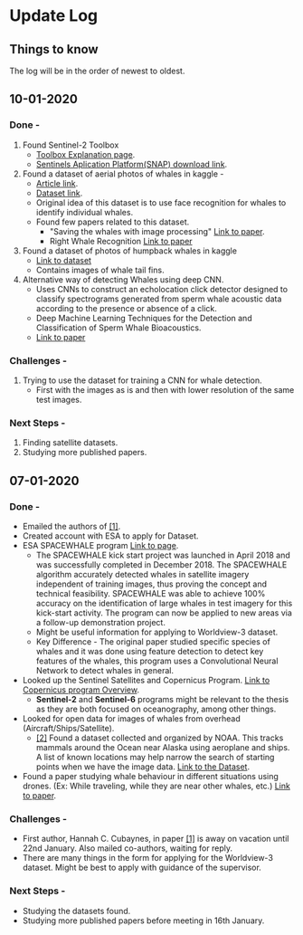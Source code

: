 # Update Log
## Things to know
The log will be in the order of newest to oldest.

## 10-01-2020
### Done -
1. Found Sentinel-2 Toolbox 
    - [Toolbox Explanation page](http://step.esa.int/main/toolboxes/sentinel-2-toolbox/).
    - [Sentinels Aplication Platform(SNAP) download link](http://step.esa.int/main/download/snap-download/).
2. Found a dataset of aerial photos of whales in kaggle -
    - [Article link](https://deepsense.ai/deep-learning-right-whale-recognition-kaggle/).
    - [Dataset link](https://www.kaggle.com/c/noaa-right-whale-recognition/data).
    - Original idea of this dataset is to use face recognition for whales to identify individual whales.
    - Found few papers related to this dataset. 
        - "Saving the whales with image processing" [Link to paper](https://web.stanford.edu/class/ee368/Project_Autumn_1516/Reports/Ahres_Kangaspunta.pdf).
        - Right Whale Recognition [Link to paper](http://sumitg.com/assets/right-whale.pdf)
3. Found a dataset of photos of humpback whales in kaggle
    - [Link to dataset](https://www.kaggle.com/c/humpback-whale-identification/data)
    - Contains images of whale tail fins.
4. Alternative way of detecting Whales using deep CNN.
    - Uses CNNs to construct an echolocation click detector designed to classify spectrograms generated from sperm whale acoustic data according to the presence or absence of a click.
    - Deep Machine Learning Techniques for the Detection and Classification of Sperm Whale Bioacoustics.
    - [Link to paper](https://www.ncbi.nlm.nih.gov/pmc/articles/PMC6715799/)
    

### Challenges -
1. Trying to use the dataset for training a CNN for whale detection.
    - First with the images as is and then with lower resolution of the same test images.

### Next Steps -
1. Finding satellite datasets.
2. Studying more published papers.


## 07-01-2020
### Done -
- Emailed the authors of [[1]](References.md).
- Created account with ESA to apply for Dataset.
- ESA SPACEWHALE program [Link to page](https://business.esa.int/projects/spacewhale).
    - The SPACEWHALE kick start project was launched in April 2018 and was successfully completed in December 2018. The SPACEWHALE algorithm accurately detected whales in satellite imagery independent of training images, thus proving the concept and technical feasibility. SPACEWHALE was able to achieve 100% accuracy on the identification of large whales in test imagery for this kick-start activity. The program can now be applied to new areas via a follow-up demonstration project.
    - Might be useful information for applying to Worldview-3 dataset.
    - Key Difference - The original paper studied specific species of whales and it was done using feature detection to detect key features of the whales, this program uses a Convolutional Neural Network to detect whales in general.
- Looked up the Sentinel Satellites and Copernicus Program. [Link to Copernicus program Overview](https://www.esa.int/Applications/Observing_the_Earth/Copernicus/Overview4).
    - <b>Sentinel-2</b> and <b>Sentinel-6</b> programs might be relevant to the thesis as they are both focused on oceanography, among other things.
- Looked for open data for images of whales from overhead (Aircraft/Ships/Satellite).
    - [[2]](References.md) Found a dataset collected and organized by NOAA. This tracks mammals around the Ocean near Alaska using aeroplane and ships. A list of known locations may help narrow the search of starting points when we have the image data. [Link to the Dataset](https://catalog.data.gov/dataset/marine-mammal-observations-collected-by-aircraft-and-ship-and-submitted-as-part-of-the-conocoph89110).
- Found a paper studying whale behaviour in different situations using drones. (Ex: While traveling, while they are near other whales, etc.) [Link to paper](https://www.frontiersin.org/articles/10.3389/fmars.2018.00319/full).


### Challenges -
- First author, Hannah C. Cubaynes, in paper [[1]](References.md) is away on vacation until 22nd January. Also mailed co-authors, waiting for reply.
- There are many things in the form for applying for the Worldview-3 dataset. Might be best to apply with guidance of the supervisor.

### Next Steps -
- Studying the datasets found.
- Studying more published papers before meeting in 16th January.